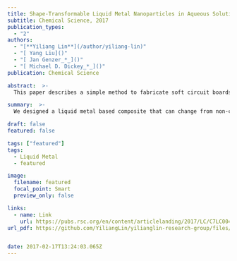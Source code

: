 ```yaml
---
title: Shape-Transformable Liquid Metal Nanoparticles in Aqueous Solution. Chemical Science, 2017.
subtitle: Chemical Science, 2017
publication_types:
  - "2"
authors:
  - "[**Yiliang Lin**](/author/yiliang-lin)"
  - "[ Yang Liu]()"
  - "[ Jan Genzer_*_]()"
  - "[ Michael D. Dickey_*_]()"
publication: Chemical Science

abstract:  >-
  This paper describes a simple method to fabricate soft circuit boards, antennas, and conductive paths composed of liquid metal nanoparticles embedded in an elastomeric matrix. These films of nanoparticles become electrically conductive after applying localized pressure that merges the particles together to form conductive traces. Two concepts motivate this work: (1) The ability to create an analog of circuit boards out of soft materials, which offers a route to connect circuit elements for unconventional electronics and (2) the ability to “draw” antennas to a desired geometry on demand, which is appealing for customizing communication devices on the fly.

summary:  >-
  We designed a liquid metal based composite that can change from non-conductive states to fully conductive states with mechanical pressure. Therefore, we can simply use a pen to create arbitrary conductive circuits on a soft substrate.

draft: false
featured: false

tags: ["featured"]
tags:
  - Liquid Metal
  - featured

image:
  filename: featured
  focal_point: Smart
  preview_only: false

links:
  - name: Link
    url: https://pubs.rsc.org/en/content/articlelanding/2017/LC/C7LC00426E
url_pdf: https://github.com/YiliangLin/yilianglin-research-group/files/9945942/Shape-transformable.liquid.metal.nanoparticles.in.pdf


date: 2017-02-17T13:24:03.065Z
---
```

